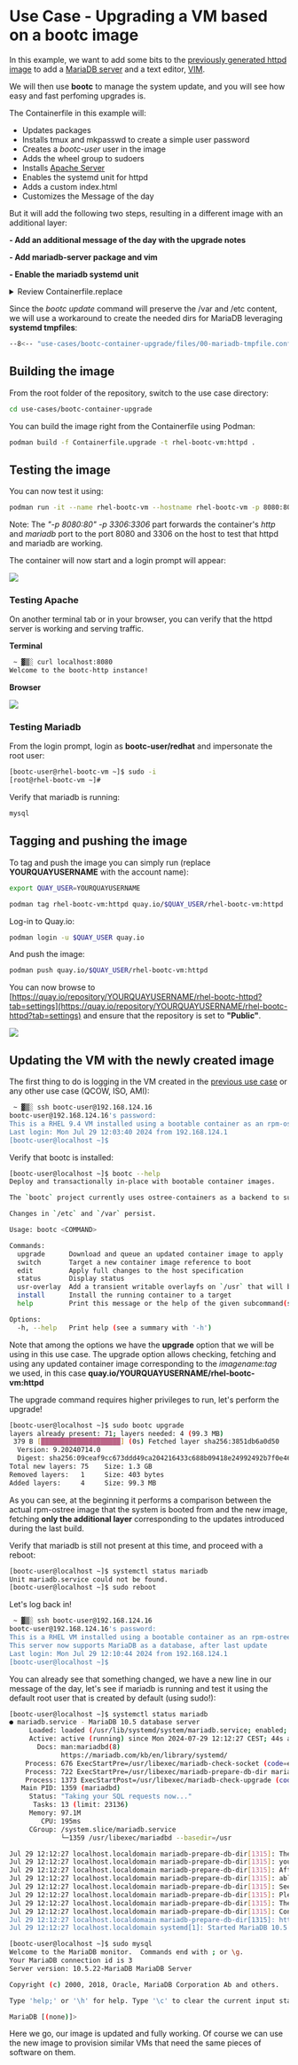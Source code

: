 # Use Case - Upgrading a VM based on a bootc image

In this example, we want to add some bits to the [previously generated httpd image](../bootc-container-anaconda-ks/README.md) to add a [MariaDB server](https://mariadb.org/) and a text editor, [VIM](https://www.vim.org/).

We will then use **bootc** to manage the system update, and you will see how easy and fast perfoming upgrades is.

The Containerfile in this example will:

- Updates packages
- Installs tmux and mkpasswd to create a simple user password
- Creates a *bootc-user* user in the image
- Adds the wheel group to sudoers
- Installs [Apache Server](https://httpd.apache.org/)
- Enables the systemd unit for httpd
- Adds a custom index.html
- Customizes the Message of the day

But it will add the following two steps, resulting in a different image with an additional layer:

**- Add an additional message of the day with the upgrade notes** 

**- Add mariadb-server package and vim** 

**- Enable the mariadb systemd unit** 

<details>
  <summary>Review Containerfile.replace</summary>
  ```dockerfile
  --8<-- "use-cases/bootc-container-upgrade/Containerfile.upgrade"
  ```
</details>

Since the *bootc update* command will preserve the /var and /etc content, we will use a workaround to create the needed dirs for MariaDB leveraging **systemd tmpfiles**:

```bash
--8<-- "use-cases/bootc-container-upgrade/files/00-mariadb-tmpfile.conf"
```

## Building the image

From the root folder of the repository, switch to the use case directory:

```bash
cd use-cases/bootc-container-upgrade
```

You can build the image right from the Containerfile using Podman:

```bash
podman build -f Containerfile.upgrade -t rhel-bootc-vm:httpd .
```

## Testing the image

You can now test it using:

```bash
podman run -it --name rhel-bootc-vm --hostname rhel-bootc-vm -p 8080:80 -p 3306:3306 rhel-bootc-vm:httpd
```

Note: The *"-p 8080:80" -p 3306:3306* part forwards the container's *http* and *mariadb* port to the port 8080 and 3306 on the host to test that httpd and mariadb are working.


The container will now start and a login prompt will appear:

![](./assets/bootc-container.png)

### Testing Apache

On another terminal tab or in your browser, you can verify that the httpd server is working and serving traffic.

**Terminal**

```bash
 ~ ▓▒░ curl localhost:8080                                                                                                           ░▒▓ ✔  11:59:44
Welcome to the bootc-http instance!
```

**Browser**

![](./assets/browser-test.png)

### Testing Mariadb

From the login prompt, login as **bootc-user/redhat** and impersonate the root user:

```bash
[bootc-user@rhel-bootc-vm ~]$ sudo -i
[root@rhel-bootc-vm ~]#
```

Verify that mariadb is running:

```bash
mysql
```

## Tagging and pushing the image

To tag and push the image you can simply run (replace **YOURQUAYUSERNAME** with the account name):


```bash
export QUAY_USER=YOURQUAYUSERNAME
```

```bash
podman tag rhel-bootc-vm:httpd quay.io/$QUAY_USER/rhel-bootc-vm:httpd
```

Log-in to Quay.io:

```bash
podman login -u $QUAY_USER quay.io
```

And push the image:

```bash
podman push quay.io/$QUAY_USER/rhel-bootc-vm:httpd
```

You can now browse to [https://quay.io/repository/YOURQUAYUSERNAME/rhel-bootc-httpd?tab=settings](https://quay.io/repository/YOURQUAYUSERNAME/rhel-bootc-httpd?tab=settings) and ensure that the repository is set to **"Public"**.

![](./assets/quay-repo-public.png)


## Updating the VM with the newly created image

The first thing to do is logging in the VM created in the [previous use case](../bootc-container-anaconda-ks/README.md) or any other use case (QCOW, ISO, AMI):

```bash
 ~ ▓▒░ ssh bootc-user@192.168.124.16
bootc-user@192.168.124.16's password: 
This is a RHEL 9.4 VM installed using a bootable container as an rpm-ostree source!
Last login: Mon Jul 29 12:03:40 2024 from 192.168.124.1
[bootc-user@localhost ~]$
```

Verify that bootc is installed:

```bash
[bootc-user@localhost ~]$ bootc --help
Deploy and transactionally in-place with bootable container images.

The `bootc` project currently uses ostree-containers as a backend to support a model of bootable container images.  Once installed, whether directly via `bootc install` (executed as part of a container) or via another mechanism such as an OS installer tool, further updates can be pulled via e.g. `bootc upgrade`.

Changes in `/etc` and `/var` persist.

Usage: bootc <COMMAND>

Commands:
  upgrade      Download and queue an updated container image to apply
  switch       Target a new container image reference to boot
  edit         Apply full changes to the host specification
  status       Display status
  usr-overlay  Add a transient writable overlayfs on `/usr` that will be discarded on reboot
  install      Install the running container to a target
  help         Print this message or the help of the given subcommand(s)

Options:
  -h, --help   Print help (see a summary with '-h')
```

Note that among the options we have the **upgrade** option that we will be using in this use case.
The upgrade option allows checking, fetching and using any updated container image corresponding to the *imagename:tag* we used, in this case **quay.io/YOURQUAYUSERNAME/rhel-bootc-vm:httpd**

The upgrade command requires higher privileges to run, let's perform the upgrade!

```bash
[bootc-user@localhost ~]$ sudo bootc upgrade
layers already present: 71; layers needed: 4 (99.3 MB)
 379 B [████████████████████] (0s) Fetched layer sha256:3851db6a0d50                                                                                                                                                                                                                                                                                                                                            Queued for next boot: quay.io/kubealex/rhel-bootc-vm:httpd
  Version: 9.20240714.0
  Digest: sha256:09ceaf9cc673ddd49ca204216433c688b09418e24992492b7f0e46ef27f4d5a5
Total new layers: 75    Size: 1.3 GB
Removed layers:   1     Size: 403 bytes
Added layers:     4     Size: 99.3 MB
```

As you can see, at the beginning it performs a comparison between the actual rpm-ostree image that the system is booted from and the new image, fetching **only the additional layer** corresponding to the updates introduced during the last build.

Verify that mariadb is still not present at this time, and proceed with a reboot:

```bash
[bootc-user@localhost ~]$ systemctl status mariadb
Unit mariadb.service could not be found.
[bootc-user@localhost ~]$ sudo reboot
```

Let's log back in!

```bash
 ~ ▓▒░ ssh bootc-user@192.168.124.16
bootc-user@192.168.124.16's password: 
This is a RHEL VM installed using a bootable container as an rpm-ostree source!
This server now supports MariaDB as a database, after last update
Last login: Mon Jul 29 12:10:44 2024 from 192.168.124.1
[bootc-user@localhost ~]$
```

You can already see that something changed, we have a new line in our message of the day, let's see if mariadb is running and test it using the default root user that is created by default (using sudo!):

```bash
[bootc-user@localhost ~]$ systemctl status mariadb
● mariadb.service - MariaDB 10.5 database server
     Loaded: loaded (/usr/lib/systemd/system/mariadb.service; enabled; preset: disabled)
     Active: active (running) since Mon 2024-07-29 12:12:27 CEST; 44s ago
       Docs: man:mariadbd(8)
             https://mariadb.com/kb/en/library/systemd/
    Process: 676 ExecStartPre=/usr/libexec/mariadb-check-socket (code=exited, status=0/SUCCESS)
    Process: 722 ExecStartPre=/usr/libexec/mariadb-prepare-db-dir mariadb.service (code=exited, status=0/SUCCESS)
    Process: 1373 ExecStartPost=/usr/libexec/mariadb-check-upgrade (code=exited, status=0/SUCCESS)
   Main PID: 1359 (mariadbd)
     Status: "Taking your SQL requests now..."
      Tasks: 13 (limit: 23136)
     Memory: 97.1M
        CPU: 195ms
     CGroup: /system.slice/mariadb.service
             └─1359 /usr/libexec/mariadbd --basedir=/usr

Jul 29 12:12:27 localhost.localdomain mariadb-prepare-db-dir[1315]: The second is mysql@localhost, it has no password either, but
Jul 29 12:12:27 localhost.localdomain mariadb-prepare-db-dir[1315]: you need to be the system 'mysql' user to connect.
Jul 29 12:12:27 localhost.localdomain mariadb-prepare-db-dir[1315]: After connecting you can set the password, if you would need to be
Jul 29 12:12:27 localhost.localdomain mariadb-prepare-db-dir[1315]: able to connect as any of these users with a password and without sudo
Jul 29 12:12:27 localhost.localdomain mariadb-prepare-db-dir[1315]: See the MariaDB Knowledgebase at https://mariadb.com/kb
Jul 29 12:12:27 localhost.localdomain mariadb-prepare-db-dir[1315]: Please report any problems at https://mariadb.org/jira
Jul 29 12:12:27 localhost.localdomain mariadb-prepare-db-dir[1315]: The latest information about MariaDB is available at https://mariadb.org/.
Jul 29 12:12:27 localhost.localdomain mariadb-prepare-db-dir[1315]: Consider joining MariaDB's strong and vibrant community:
Jul 29 12:12:27 localhost.localdomain mariadb-prepare-db-dir[1315]: https://mariadb.org/get-involved/
Jul 29 12:12:27 localhost.localdomain systemd[1]: Started MariaDB 10.5 database server.
```

```bash
[bootc-user@localhost ~]$ sudo mysql
Welcome to the MariaDB monitor.  Commands end with ; or \g.
Your MariaDB connection id is 3
Server version: 10.5.22-MariaDB MariaDB Server

Copyright (c) 2000, 2018, Oracle, MariaDB Corporation Ab and others.

Type 'help;' or '\h' for help. Type '\c' to clear the current input statement.

MariaDB [(none)]> 
```

Here we go, our image is updated and fully working. Of course we can use the new image to provision similar VMs that need the same pieces of software on them.
